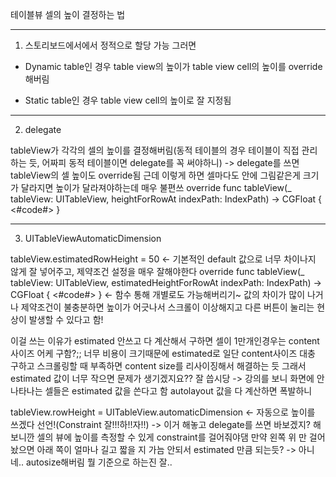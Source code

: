 테이블뷰 셀의 높이 결정하는 법

---------------------------------------------------------------------

1. 스토리보드에서에서 정적으로 할당 가능
그러면

* Dynamic table인 경우
table view의 높이가 table view cell의 높이를 override해버림

* Static table인 경우
table view cell의 높이로 잘 지정됨

---------------------------------------------------------------------

2. delegate

tableView가 각각의 셀의 높이를 결정해버림(동적 테이블의 경우 테이블이 직접 관리하는 듯, 어짜피 동적 테이블이면 delegate를 꼭 써야하니) -> delegate를 쓰면 tableView의 셀 높이도 override됨
근데 이렇게 하면 셀마다도 안에 그림같은게 크기가 달라지면 높이가 달라져야하는데 매우 불편쓰
override func tableView(_ tableView: UITableView, heightForRowAt indexPath: IndexPath) -> CGFloat {
    <#code#>
}

---------------------------------------------------------------------

3. UITableViewAutomaticDimension


tableView.estimatedRowHeight = 50 <- 기본적인 default 값으로 너무 차이나지 않게 잘 넣어주고, 제약조건 설정을 매우 잘해야한다
override func tableView(_ tableView: UITableView, estimatedHeightForRowAt indexPath: IndexPath) -> CGFloat {
    <#code#>
} <- 함수 통해 개별로도 가능해버리기~
값의 차이가 많이 나거나 제약조건이 불충분하면 높이가 어긋나서 스크롤이 이상해지고 다른 버튼이 눌리는 현상이 발생할 수 있다고 함!

이걸 쓰는 이유가 estimated 안쓰고 다 계산해서 구하면 셀이 1만개인경우는 content 사이즈 어케 구함?;;
너무 비용이 크기때문에 estimated로 일단 content사이즈 대충 구하고 스크롤링할 때 부족하면 content size를 리사이징해서 해결하는 듯
그래서 estimated 값이 너무 작으면 문제가 생기겠지요?? 잘 씁시당
-> 강의를 보니 화면에 안나타나는 셀들은 estimated 값을 쓴다고 함 autolayout 값을 다 계산하면 폭발하니

tableView.rowHeight = UITableView.automaticDimension <- 자동으로 높이를 쓰겠다 선언!(Constraint 잘!!!하!!자!!)
-> 이거 해놓고 delegate를 쓰면 바보겠지?
해보니깐 셀의 뷰에 높이를 측정할 수 있게 constraint를 걸어줘야댐
만약 왼쪽 위 만 걸어놨으면 아래 쪽이 얼마나 길고 짧을 지 가늠 안되서 estimated 만큼 되는듯? -> 아니네.. autosize해버림 뭘 기준으로 하는진 잘..

